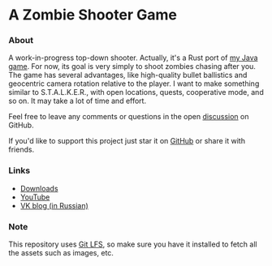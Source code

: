 # A Zombie Shooter Game

### About

A work-in-progress top-down shooter. Actually, it's a Rust port of [my Java game](https://github.com/aunmag/shooter-java). For now, its goal is very simply to shoot zombies chasing after you. The game has several advantages, like high-quality bullet ballistics and geocentric camera rotation relative to the player. I want to make something similar to S.T.A.L.K.E.R., with open locations, quests, cooperative mode, and so on. It may take a lot of time and effort.

Feel free to leave any comments or questions in the open [discussion](https://github.com/aunmag/shooter-rust/discussions/1) on GitHub.

If you'd like to support this project just star it on [GitHub](https://github.com/aunmag/shooter-rust) or share it with friends.

### Links
- [Downloads](https://github.com/aunmag/shooter-rust/releases)
- [YouTube](https://youtube.com/playlist?list=PLwfCZwsceTzLbEv_VMsAo_185FxjSRw7X)
- [VK blog (in Russian)](https://vk.com/aunmag_dev)

### Note
This repository uses [Git LFS](https://git-lfs.github.com/), so make sure you have it installed to fetch all the assets such as images, etc.
